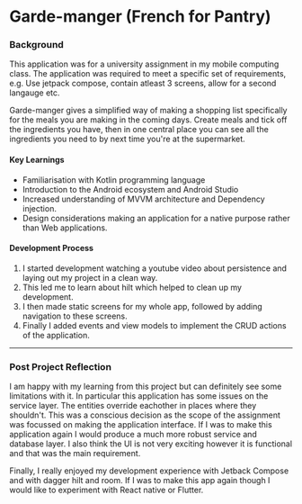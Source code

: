 
# Garde-manger (French for Pantry)

### Background
This application was for a university assignment in my mobile computing class. The application was required
to meet a specific set of requirements, e.g. Use jetpack compose, contain atleast 3 screens, allow for a second langauge etc.

Garde-manger gives a simplified way of making a shopping list specifically for the meals you 
are making in the coming days. Create meals and tick off the ingredients you have, then in one central
place you can see all the ingredients you need to by next time you're at the supermarket.
#### Key Learnings
 - Familiarisation with Kotlin programming language
 - Introduction to the Android ecosystem and Android Studio
 - Increased understanding of MVVM architecture and Dependency injection.
 - Design considerations making an application for a native purpose rather than Web applications.

#### Development Process

1. I started development watching a youtube video about persistence and laying out my project in a clean way.
2. This led me to learn about hilt which helped to clean up my development.
3. I then made static screens for my whole app, followed by adding navigation to these screens.
4. Finally I added events and view models to implement the CRUD actions of the application.

-------

### Post Project Reflection
I am happy with my learning from this project but can definitely see some limitations with it. In particular this application has some issues
on the service layer. The entities override eachother in places where they shouldn't. This was a conscious decision as the scope of the assignment was focussed on making the application interface. If I was to make this application again I would produce a much more robust service and database layer. I also think the UI is not very exciting however it is functional and that was the main requirement.

Finally, I really enjoyed my development experience with Jetback Compose and with dagger hilt and room. If I was to make this app again though I would like to experiment with React native or Flutter.
